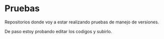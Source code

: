 # Pruebas
Repositorios donde voy a estar realizando pruebas de manejo de versiones. 

De paso estoy probando editar los codigos y subirlo.